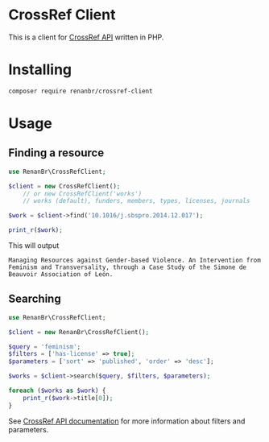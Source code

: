 # CrossRef Client

This is a client for [CrossRef API](http://api.crossref.org) written in PHP.

# Installing

```bash
composer require renanbr/crossref-client
```

# Usage

## Finding a resource

```php
use RenanBr\CrossRefClient;

$client = new CrossRefClient();
    // or new CrossRefClient('works')
    // works (default), funders, members, types, licenses, journals

$work = $client->find('10.1016/j.sbspro.2014.12.017');

print_r($work);
```

This will output

```
Managing Resources against Gender-based Violence. An Intervention from Feminism and Transversality, through a Case Study of the Simone de Beauvoir Association of León.
```

## Searching

```php
use RenanBr\CrossRefClient;

$client = new RenanBr\CrossRefClient();

$query = 'feminism';
$filters = ['has-license' => true];
$parameters = ['sort' => 'published', 'order' => 'desc'];

$works = $client->search($query, $filters, $parameters);

foreach ($works as $work) {
    print_r($work->title[0]);
}
```

See [CrossRef API documentation](http://api.crossref.org) for more information about filters and parameters.
